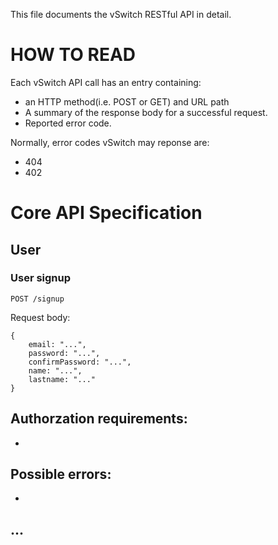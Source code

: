 This file documents the vSwitch RESTful API in detail.

# HOW TO READ

Each vSwitch API call has an entry containing:

- an HTTP method(i.e. POST or GET) and URL path
- A summary of the response body for a successful request.
- Reported error code.

Normally, error codes vSwitch may reponse are:
- 404
- 402


# Core API Specification

## User

### User signup

```POST /signup```   

Request body:   

```
{
    email: "...",
    password: "...",
    confirmPassword: "...",
    name: "...",
    lastname: "..."
}
```   

Authorzation requirements:
-
-

Possible errors:
-
-


## ...
